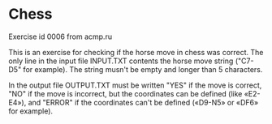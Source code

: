 # Chess
Exercise id 0006 from acmp.ru

This is an exercise for checking if the horse move in chess was correct. The only line in the input file INPUT.TXT contents the horse move 
string ("C7-D5" for example). The string musn't be empty and longer than 5 characters.

In the output file OUTPUT.TXT must be written "YES" if the move is correct, "NO" if the move is incorrect, but the coordinates can be defined (like «E2-E4»),
and "ERROR" if the coordinates can't be defined («D9-N5» or «DF6» for example).
